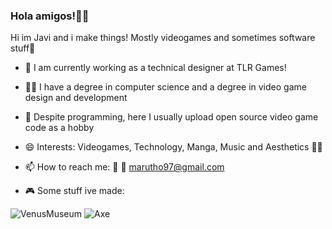 ### Hola amigos!👋🌮 

Hi im Javi and i make things! Mostly videogames and sometimes software stuff💖

- 🔭 I am currently working as a technical designer at TLR Games! 

- 👨‍🎓 I have a degree in computer science and a degree in video game design and development

- 🧩 Despite programming, here I usually upload open source video game code as a hobby

- 😄 Interests: Videogames, Technology, Manga, Music and Aesthetics 👨‍💻

- 📫 How to reach me: 🐤 📧 marutho97@gmail.com

- 🎮 Some stuff ive made:

![VenusMuseum](https://github.com/Marutho/Marutho/blob/master/Venus.png) ![Axe](https://github.com/Marutho/Marutho/blob/master/Axe.png)
 
